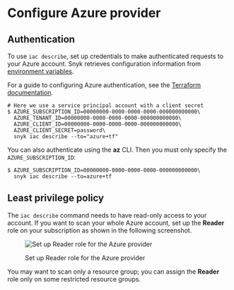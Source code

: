 # Configure Azure provider

## Authentication

To use `iac describe`, set up credentials to make authenticated requests to your Azure account. Snyk retrieves configuration information from [environment variables](https://docs.microsoft.com/en-us/azure/developer/go/azure-sdk-authorization#use-environment-based-authentication).

For a guide to configuring Azure authentication, see the [Terraform documentation](https://registry.terraform.io/providers/hashicorp/azurerm/latest/docs#authenticating-to-azure).

```
# Here we use a service principal account with a client secret
$ AZURE_SUBSCRIPTION_ID=00000000-0000-0000-0000-000000000000\
  AZURE_TENANT_ID=00000000-0000-0000-0000-000000000000\
  AZURE_CLIENT_ID=00000000-0000-0000-0000-000000000000\
  AZURE_CLIENT_SECRET=password\
  snyk iac describe --to="azure+tf"
```

You can also authenticate using the **az** CLI. Then you must only specify the `AZURE_SUBSCRIPTION_ID`:

```
$ AZURE_SUBSCRIPTION_ID=00000000-0000-0000-0000-000000000000\
  snyk iac describe --to=azure+tf
```

## Least privilege policy​ <a href="#least-privileged-policy" id="least-privileged-policy"></a>

The `iac describe` command needs to have read-only access to your account. If you want to scan your whole Azure account, set up the **Reader** role on your subscription as shown in the following screenshot.

<figure><img src="https://docs.driftctl.com/assets/images/auth-d38df6fe7a4318ec9ebf82d0e5f9edae.png" alt="Set up Reader role for the Azure provider"><figcaption><p>Set up Reader role for the Azure provider</p></figcaption></figure>

You may want to scan only a resource group; you can assign the **Reader** role only on some restricted resource groups.
